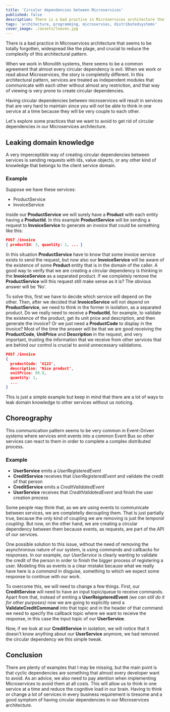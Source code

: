 ```yaml
---
title: 'Circular dependencies between Microservices'
published: false
description: There is a bad practice in Microservices architecture that seems to be totally forgotten
tags: 'architecture, programming, microservies, distributedsystems'
cover_image: ./assets/leaves.jpg
---
```


There is a bad practice in Microservices architecture that seems to be totally forgotten, widespread like the plage, and crucial to reduce the complexity of this architectural pattern.

When we work in Monolith systems, there seems to be a common agreement that almost every circular dependency is evil. When we work or read about Microservices, the story is completelly different. In this architectural pattern, services are treated as independent modules that communicate with each other without almost any restriction, and that way of viewing is very prone to create circular dependencies.

Having circular dependencies between microservices will result in  services that are very hard to maintain since you will not be able to think in one service at a time because they will be very couple to each other.

Let's explore some practices that we want to avoid to get rid of circular dependencies in our Microservices architecture.

## Leaking domain knowledge

A very imperceptible way of creating circular dependencies between services is sending requests with Ids, value objects, or any other kind of knowledge that belongs to the client service domain. 

### Example

Suppose we have these services:

- ProductService
- InvoiceService

Inside our **ProductService** we will surely have a **Product** with each entity having a **ProductId**. In this example **ProductService** will be sending a request to **InvoiceService** to generate an invoice that could be something like this:

```json
POST /invoice
{ productId: 3, quantity: 1, ... }
```
In this situation **ProductService** have to know that some invoice service exists to send the request, but now also our **InvoiceService** will be aware of the existence of some **Product** entity that is in the domain of the caller. A good way to verify that we are creating a circular dependency is thinking in the **InvoiceService** as a separated product. If we completely remove the **ProductService** will this request still make sense as it is? The obvious answer will be 'No'.

To solve this, first we have to decide which service will depend on the other. Then, after we decided that **InvoiceService** will not depend on **ProductService**, we need to think in the former in isolation, as a separated product. Do we really need to receive a **ProductId**, for example, to validate the existence of the product, get its unit price and description, and then generate the invoice? Or we just need a **ProductCode** to display in the invoice? Most of the time the answer will be that we are good receiving the **ProductCode**, **UnitPrice** and **Description** in the request, and very important, trusting the information that we receive from other services that are behind our control is crucial to avoid unnecessary validations.

```json
POST /invoice
{
  productCode: 'A123',
  description: 'Nice product',
  unitPrice: 99.9,
  quantity: 1,
  ...
}
```
This is just a simple example but keep in mind that there are a lot of ways to leak domain knowledge to other services without us noticing.

## Choreography

This communication pattern seems to be very common in Event-Driven systems where services emit events into a common Event Bus so other services can react to them in order to complete a complex distributed process.

### Example

- **UserService** emits a *UserRegisteredEvent*
- **CreditService** receives that *UserRegisteredEvent* and validate the credit of that person
- **CreditService** emits a *CreditValidatedEvent*
- **UserService** receives that *CreditValidatedEvent* and finish the user creation process

Some people may think that, as we are using events to communicate between services, we are completelly decoupling them. That is just partially true, because the only kind of coupling we are removing is just the _temporal coupling_. But now, on the other hand, we are creating a circular dependency between them because events, as requests, are part of the API of our services.

One possible solution to this issue, without the need of removing the asynchronous nature of our system, is using commands and callbacks for responses. In our example, our *UserService* is clearly wanting to validate the credit of the person in order to finish the bigger process of registering a user. Modeling this as events is a clear mistake because what we really have here is a _command_ in disguise, something to which we expect some response to continue with our work. 

To overcome this, we will need to change a few things. First, our **CreditService** will need to have an input topic/queue to receive commands. Apart from that, instead of emiting a **UserReigsteredEvent** *(we can still do it for other purposes)* now we are going to explicitly send a **ValidateCreditCommand** into that topic and in the header of that command we need to specify the callback topic where we want to receive the response, in this case the input topic of our **UserService**.

Now, if we look at our **CreditService** in isolation, we will notice that it doesn't know anything about our **UserService** anymore, we had removed the circular dependency we this simple tweak. 

## Conclusion

There are plenty of examples that I may be missing, but the main point is that cyclic dependencies are something that almost every developer want to avoid. As an advice, we also need to pay atention when implementing Microservices to avoid them at all costs. This will allow us to think in one service at a time and reduce the cognitive load in our brain. Having to think or change a lot of services in every business requirement is tiresome and a good symptom of having circular dependencies in our Microservices architecture.